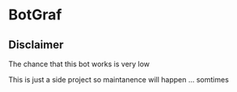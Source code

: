 # BotGraf
## Disclaimer
The chance that this bot works is very low

This is just a side project so maintanence will happen ... somtimes
